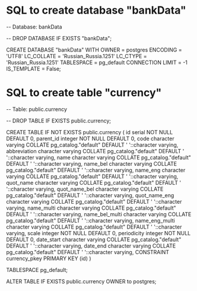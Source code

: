 # SQL to create database "bankData"
-- Database: bankData

-- DROP DATABASE IF EXISTS "bankData";

CREATE DATABASE "bankData"
WITH
OWNER = postgres
ENCODING = 'UTF8'
LC_COLLATE = 'Russian_Russia.1251'
LC_CTYPE = 'Russian_Russia.1251'
TABLESPACE = pg_default
CONNECTION LIMIT = -1
IS_TEMPLATE = False;

# SQL to create table "currency"
-- Table: public.currency

-- DROP TABLE IF EXISTS public.currency;

CREATE TABLE IF NOT EXISTS public.currency
(
id serial NOT NULL DEFAULT 0,
parent_id integer NOT NULL DEFAULT 0,
code character varying COLLATE pg_catalog."default" DEFAULT ' '::character varying,
abbreviation character varying COLLATE pg_catalog."default" DEFAULT ' '::character varying,
name character varying COLLATE pg_catalog."default" DEFAULT ' '::character varying,
name_bel character varying COLLATE pg_catalog."default" DEFAULT ' '::character varying,
name_eng character varying COLLATE pg_catalog."default" DEFAULT ' '::character varying,
quot_name character varying COLLATE pg_catalog."default" DEFAULT ' '::character varying,
quot_name_bel character varying COLLATE pg_catalog."default" DEFAULT ' '::character varying,
quot_name_eng character varying COLLATE pg_catalog."default" DEFAULT ' '::character varying,
name_multi character varying COLLATE pg_catalog."default" DEFAULT ' '::character varying,
name_bel_multi character varying COLLATE pg_catalog."default" DEFAULT ' '::character varying,
name_eng_multi character varying COLLATE pg_catalog."default" DEFAULT ' '::character varying,
scale integer NOT NULL DEFAULT 0,
periodicity integer NOT NULL DEFAULT 0,
date_start character varying COLLATE pg_catalog."default" DEFAULT ' '::character varying,
date_end character varying COLLATE pg_catalog."default" DEFAULT ' '::character varying,
CONSTRAINT currency_pkey PRIMARY KEY (id)
)

TABLESPACE pg_default;

ALTER TABLE IF EXISTS public.currency
OWNER to postgres;